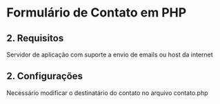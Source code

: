 # Formulário de Contato em PHP

**2. Requisitos**
--------------------

Servidor de aplicação com suporte a envio de emails ou host da internet

**2. Configurações**
--------------------

Necessário modificar o destinatário do contato no arquivo contato.php
